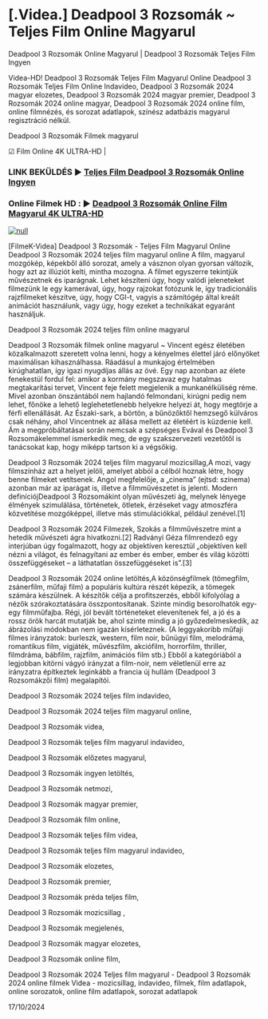 # [.Videa.] Deadpool 3 Rozsomák ~ Teljes Film Online Magyarul

Deadpool 3 Rozsomák Online Magyarul | Deadpool 3 Rozsomák Teljes Film Ingyen

Videa-HD! Deadpool 3 Rozsomák Teljes Film Magyarul Online Deadpool 3 Rozsomák Teljes Film Online Indavideo, Deadpool 3 Rozsomák 2024 magyar elozetes, Deadpool 3 Rozsomák 2024 magyar premier, Deadpool 3 Rozsomák 2024 online magyar, Deadpool 3 Rozsomák 2024 online film, online filmnézés, és sorozat adatlapok, színész adatbázis magyarul regisztráció nélkül.

Deadpool 3 Rozsomák Filmek magyarul

☑ Film Online 4K ULTRA-HD |

### LINK BEKÜLDÉS ▶️ [Teljes Film Deadpool 3 Rozsomák Online Ingyen](https://t.co/QhCeUK7hvN)

### Online Filmek HD : ▶️ [Deadpool 3 Rozsomák Online Film Magyarul 4K ULTRA-HD](https://t.co/QhCeUK7hvN)

[![null](https://static.wixstatic.com/media/855a25_043b5abeb4ae4d35ac003198e7fe56ed~mv2.gif)](https://t.co/QhCeUK7hvN)

[FilmeK-Videa] Deadpool 3 Rozsomák - Teljes Film Magyarul Online Deadpool 3 Rozsomák 2024 teljes film magyarul online A film, magyarul mozgókép, képekből álló sorozat, amely a vásznon olyan gyorsan változik, hogy azt az illúziót kelti, mintha mozogna. A filmet egyszerre tekintjük művészetnek és iparágnak. Lehet készíteni úgy, hogy valódi jeleneteket filmezünk le egy kamerával, úgy, hogy rajzokat fotózunk le, így tradicionális rajzfilmeket készítve, úgy, hogy CGI-t, vagyis a számítógép által kreált animációt használunk, vagy úgy, hogy ezeket a technikákat egyaránt használjuk.

Deadpool 3 Rozsomák 2024 teljes film online magyarul

Deadpool 3 Rozsomák filmek online magyarul ~ Vincent egész életében közalkalmazott szeretett volna lenni, hogy a kényelmes élettel járó előnyöket maximálisan kihasználhassa. Ráadásul a munkajog értelmében kirúghatatlan, így igazi nyugdíjas állás az övé. Egy nap azonban az élete fenekestül fordul fel: amikor a kormány megszavaz egy hatalmas megtakarítási tervet, Vincent feje felett megjelenik a munkanélküliség réme. Mivel azonban önszántából nem hajlandó felmondani, kirúgni pedig nem lehet, főnöke a lehető leglehetetlenebb helyekre helyezi át, hogy megtörje a férfi ellenállását. Az Északi-sark, a börtön, a bűnözőktől hemzsegő külváros csak néhány, ahol Vincentnek az állása mellett az életéért is küzdenie kell. Ám a megpróbáltatásai során nemcsak a szépséges Evával és Deadpool 3 Rozsomákelemmel ismerkedik meg, de egy szakszervezeti vezetőtől is tanácsokat kap, hogy miképp tartson ki a végsőkig.

Deadpool 3 Rozsomák 2024 teljes film magyarul mozicsillag,A mozi, vagy filmszínház azt a helyet jelöli, amelyet abból a célból hoznak létre, hogy benne filmeket vetítsenek. Angol megfelelője, a „cinema” (ejtsd: szinema) azonban már az iparágat is, illetve a filmművészetet is jelenti. Modern definíciójDeadpool 3 Rozsomákint olyan művészeti ág, melynek lényege élmények szimulálása, történetek, ötletek, érzéseket vagy atmoszféra közvetítése mozgóképpel, illetve más stimulációkkal, például zenével.[1]

Deadpool 3 Rozsomák 2024 Filmezek, Szokás a filmművészetre mint a hetedik művészeti ágra hivatkozni.[2] Radványi Géza filmrendező egy interjúban úgy fogalmazott, hogy az objektíven keresztül „objektíven kell nézni a világot, és felnagyítani az ember és ember, ember és világ közötti összefüggéseket – a láthatatlan összefüggéseket is”.[3]

Deadpool 3 Rozsomák 2024 online letöltés,A közönségfilmek (tömegfilm, zsánerfilm, műfaji film) a populáris kultúra részét képezik, a tömegek számára készülnek. A készítők célja a profitszerzés, ebből kifolyólag a nézők szórakoztatására összpontosítanak. Szinte mindig besorolhatók egy-egy filmműfajba. Régi, jól bevált történeteket elevenítenek fel, a jó és a rossz örök harcát mutatják be, ahol szinte mindig a jó győzedelmeskedik, az ábrázolási módokban nem igazán kísérleteznek. (A leggyakoribb műfaji filmes irányzatok: burleszk, western, film noir, bűnügyi film, melodráma, romantikus film, vígjáték, művészfilm, akciófilm, horrorfilm, thriller, filmdráma, bábfilm, rajzfilm, animációs film stb.) Ebből a kategóriából a legjobban kitörni vágyó irányzat a film-noir, nem véletlenül erre az irányzatra építkeztek leginkább a francia új hullám (Deadpool 3 Rozsomákzői film) megalapítói.

Deadpool 3 Rozsomák 2024 teljes film indavideo,

Deadpool 3 Rozsomák 2024 teljes film magyarul online,

Deadpool 3 Rozsomák videa,

Deadpool 3 Rozsomák teljes film magyarul indavideo,

Deadpool 3 Rozsomák előzetes magyarul,

Deadpool 3 Rozsomák ingyen letöltés,

Deadpool 3 Rozsomák netmozi,

Deadpool 3 Rozsomák magyar premier,

Deadpool 3 Rozsomák film online,

Deadpool 3 Rozsomák teljes film videa,

Deadpool 3 Rozsomák teljes film magyarul indavideo,

Deadpool 3 Rozsomák elozetes,

Deadpool 3 Rozsomák premier,

Deadpool 3 Rozsomák préda teljes film,

Deadpool 3 Rozsomák mozicsillag ,

Deadpool 3 Rozsomák megjelenés,

Deadpool 3 Rozsomák magyar elozetes,

Deadpool 3 Rozsomák online film,

Deadpool 3 Rozsomák 2024 Teljes film magyarul - Deadpool 3 Rozsomák 2024 online filmek Videa - mozicsillag, indavideo, filmek, film adatlapok, online sorozatok, online film adatlapok, sorozat adatlapok

17/10/2024
